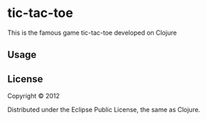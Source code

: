 # tic-tac-toe

This is the famous game tic-tac-toe developed on Clojure

## Usage

## License

Copyright © 2012 

Distributed under the Eclipse Public License, the same as Clojure.
